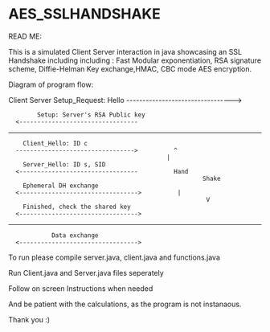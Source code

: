 # AES_SSLHANDSHAKE

READ ME:

This is a simulated Client Server interaction in java showcasing an SSL Handshake including including : Fast Modular exponentiation, RSA signature scheme, Diffie-Helman Key exchange,HMAC, CBC mode AES encryption.


Diagram of program flow:

Client                           		Server
		Setup_Request: Hello
	  --------------------------------->

            Setup: Server's RSA Public key
	  <---------------------------------

- - - - - - - - - - - - - - - - - - - - - - - - - - - - - - 

		Client_Hello: ID c
	  --------------------------------->          ^
                                                |
		Server_Hello: ID s, SID
	  <--------------------------------- 	      Hand
						                                  Shake
		Ephemeral DH exchange		      
	  <--------------------------------->	       |
						                                   V
	    Finished, check the shared key
	  <--------------------------------->

- - - - - - - - - - - - - - - - - - - - - - - - - - - - - - 

	            Data exchange
	  <--------------------------------->



To run please compile server.java, client.java and functions.java

Run Client.java and Server.java files seperately

Follow on screen Instructions when needed

And be patient with the calculations, as the program is not instanaous.

Thank you :)
